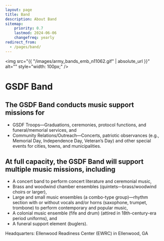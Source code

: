 ```yaml
---
layout: page
title: Band
description: About Band
sitemap:
    priority: 0.7
    lastmod: 2024-06-06
    changefreq: yearly
redirect_from:
  - /pages/band/
---
```


<img src="{{ "/images/army_bands_emb_n11062.gif" | absolute_url }}" alt="" style="width: 100px;" />
# GSDF Band

## The GSDF Band conducts music support missions for
- GSDF Troops—Graduations, ceremonies, protocol functions, and funeral/memorial services, and
- Community Relations/Outreach—Concerts, patriotic observances (e.g., Memorial Day, Independence Day, Veteran’s Day) and other special events for cities, towns, and municipalities.

## At full capacity, the GSDF Band will support multiple music missions, including
- A concert band to perform concert literature and ceremonial music,
- Brass and woodwind chamber ensembles (quintets—brass/woodwind choirs or larger),
- Large and small music ensembles (a combo-type group)—rhythm section with or without vocals and/or horns (saxophone, trumpet, trombone) to perform contemporary and popular music,
- A colonial music ensemble (fife and drum) (attired in 18th-century-era period uniforms), and
- A funeral support element (buglers).

Headquarters: Ellenwood Readiness Center (EWRC) in Ellenwood, GA